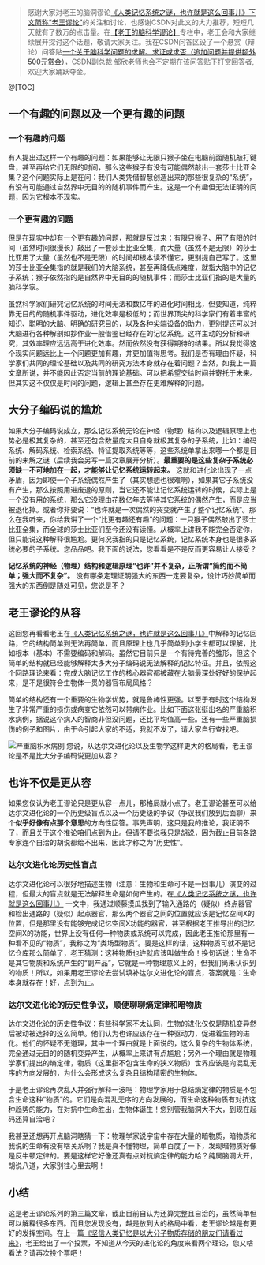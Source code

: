 ﻿> 感谢大家对老王的脑洞谬论[《人类记忆系统之谜，也许就是这么回事儿》下文简称“老王谬论”](https://blog.csdn.net/ttm2d/article/details/122109466)的关注和讨论，也感谢CSDN对此文的大力推荐，短短几天就有了数万的点击量。在[【老王的脑科学谬论】](https://blog.csdn.net/ttm2d/category_11623841.html)专栏中，老王会和大家继续展开探讨这个话题，敬请大家关注。我在CSDN问答区设了一个悬赏（辩论）问答贴[一个关于脑科学问题的求解、求证或求否（追加问题并提供额外500元赏金）](https://ask.csdn.net/questions/7639152)，CSDN副总裁 邹欣老师也会不定期在该问答贴下打赏回答者,欢迎大家踊跃夺金。



@[TOC]

## 一个有趣的问题以及一个更有趣的问题

### 一个有趣的问题

有人提出过这样一个有趣的问题：如果能够让无限只猴子坐在电脑前面随机敲打键盘，甚至再给它们无限的时间，那么这些猴子有没有可能偶然敲出一套莎士比亚全集？这个问题实际上是在问：我们人类凭借智慧创造出来的那些很复杂的“系统”，有没有可能通过自然界中无目的的随机事件而产生。这是一个有趣但无法证明的问题，因为它根本不现实。

### 一个更有趣的问题

但是在现实中却有一个更有趣的问题，那就是反过来：有限只猴子、用了有限的时间（虽然时间很漫长）敲出了一套莎士比亚全集，而大量（虽然不是无限）的莎士比亚用了大量（虽然也不是无限）的时间却根本读不懂它，更别提自己写了。这里的莎士比亚全集指的就是我们的大脑系统，甚至再降低点难度，就指大脑中的记忆子系统；猴子依然指的是自然界中无目的的随机事件；而莎士比亚们指的是大量的脑科学家。

虽然科学家们研究记忆系统的时间无法和数亿年的进化时间相比，但要知道，纯粹靠无目的的随机事件驱动，进化效率是极低的；而世界顶尖的科学家们有着丰富的知识、聪明的大脑、明确的研究目的，以及各种尖端设备的助力，更别提还可以对大脑进行各种解剖如抄作业一般借鉴已经存在的记忆系统。这样主动的分析和研究，其效率理应远远高于进化效率。然而依然没有获得期待的结果。所以我觉得这个现实问题远比上一个问题更加有趣，并更加值得思考。我们是否有理由怀疑，科学家们共同的理论基础以及共同的研究方法本身就存在着问题？当然，如我上一篇文章所说，并不能因此否定当前的理论基础。可以把希望交给时间并寄托于未来。但其实这不仅仅是时间的问题，逻辑上甚至存在更难解释的问题。


## 大分子编码说的尴尬

如果大分子编码说成立，那么记忆系统无论在神经（物理）结构以及逻辑原理上也势必是极其复杂的，甚至还包含数量庞大且自身就极其复杂的子系统，比如：编码系统、解码系统、检索系统、特征提取系统等等，这些系统单拿出来哪一个都是目前的未解之谜（后续我会另写一篇文章展开分析）。**最重要的是这些复杂子系统必须缺一不可地加在一起，才能够让记忆系统运转起来。** 这就和进化论出现了一点矛盾，因为即使一个子系统偶然产生了（其实想想也很难啊），如果其它子系统没有产生，那么按照用进废退的原则，当它还不能让记忆系统运转的时候，实际上是一个没有用的系统，那么它没理由花数亿年去等待其它系统的偶然产生，而是应当被退化掉。或者你非要说：“也许就是一次偶然的突变就产生了整个记忆系统”。那么在我听来，你给我讲了一个“比更有趣还有趣”的问题：一只猴子偶然敲出了莎士比亚全集，而全球的莎士比亚们至今还没有读懂。从概率上讲我不能完全否定你，但只能说这种解释很尴尬。更何况我指的只是记忆系统，记忆系统本身也是很多系统必要的子系统。您品品吧。我下面的说法，您看看是不是反而更容易让人接受？


**记忆系统的神经（物理）结构和逻辑原理“也许”并不复杂，正所谓“简约而不简单；强大而不复杂”。** 没有哪条定理证明强大的东西一定要复杂，设计巧妙简单而强大的东西倒是随处可见，您说是不？


## 老王谬论的从容

这回您再看看老王在[《人类记忆系统之谜，也许就是这么回事儿》](https://blog.csdn.net/ttm2d/article/details/122109466)中解释的记忆回路，它的结构简单到无法再简单，而且原理上也几乎简单到小学生都可以理解，比如根本（基本）不需要编码和解码。虽然它目前只是一个有待完善的雏形，但这个简单的结构就已经能够解释太多大分子编码说无法解释的记忆特征。并且，依照这个回路理论来看：完成大脑记忆工作的核心器官都被藏在大脑最深处好好的保护起来，是不是很符合生物体一贯的器官布局风格？


简单的结构还有一个重要的生物学优势，就是鲁棒性更强。以至于有时这个结构发生了非常严重的损伤或病变它依然可以带病作业。比如下面这张挺出名的严重脑积水病例，据说这个病人的智商非但没问题，还比平均值高一些。还有一些严重脑损伤的例子和图片，由于会引起大家的不适，我就不发了，请大家自行查找吧。

![严重脑积水病例](https://img-blog.csdnimg.cn/b9839d82da2c47aca305fa285c4c6e3a.png#pic_center)
您说，从达尔文进化论以及生物学这样更大的格局看，老王谬论是不是比大分子编码说更加从容？


## 也许不仅是更从容

如果您仅认为老王谬论只是更从容一点儿，那格局就小点了。老王谬论甚至可以给达尔文进化论的一个历史级盲点以及一个历史级的争议（争议我们放到后面聊）来个**似乎好像有点那个意思**的方向性回答。事先声明，这只是我的推论，我证明不了，而且关于这个推论咱们点到为止。但请不要说我只是胡说，因为截止目前各路专家连个自洽的胡说都给不出来，因此才称之为“历史性”。

### 达尔文进化论历史性盲点

达尔文进化论可以很好地描述生物（注意：生物和生命可不是一回事儿）演变的过程，但最大的盲点就是无法解释生命是如何产生的。在[《人类记忆系统之谜，也许就是这么回事儿》](https://blog.csdn.net/ttm2d/article/details/122109466) 一文中，我通过顺藤摸瓜找到了输入通路的（疑似）终点器官和检出通路的（疑似）起点器官，那么两个器官之间的位置就应该是记忆空间X的位置，但是那里没有能够完成记忆空间X功能的器官，甚至根据老王推导出的记忆空间X的功能，世界上没有任何一种物质或系统可以完成，因此老王推论那里有一种看不见的“物质”，我称之为“类场型物质”。要是这样的话，这种物质可就不是记忆仓库那么简单了，老王猜测：这种物质也许就应该叫做生命！换句话说：生命不是其它物质和系统产生的“副产品”，它就是一种物理意义上的，但我们尚未认识到的物质！所以，如果用老王谬论去尝试填补达尔文进化论的盲点，答案就是：生命本身就存在！好，点到为止。





### 达尔文进化论的历史性争议，顺便聊聊熵定律和暗物质

达尔文进化论的历史性争议：有些科学家不太认同，生物的进化仅仅是随机变异然后被动被选择的这么简单。他们认为也许应该存在一种驱动力，促进着生物的进化。他们的怀疑不无道理，其中一个理由就是上面说的，这么复杂的生物体系统，完全通过无目的的随机变异产生，从概率上来讲有点尴尬；另外一个理由就是物理学家们提出的熵定律，物质（这里指不包含生命的狭义物质）世界应该是向混乱无序的方向发展的，为什么会形成这么复杂且结构精密的生物体。


于是老王谬论再次乱入并强行解释一波吧：物理学家用于总结熵定律的物质是不包含生命这种“物质”的。它们是向混乱无序的方向发展的，而生命这种物质有对抗这种趋势的能力，在对抗中生命胜出，生物体诞生！您别管我脑洞大不大，到现在起码还算自洽吧？


我甚至还想再开点脑洞瞎猜一下：物理学家说宇宙中存在大量的暗物质，暗物质和我说的生命有没有啥关系啊？我是真不懂物理，简单百度了一下，发现暗物质好像是反牛顿定律的。要是这样它好像还真有点对抗熵定律的能力哈？纯属脑洞大开，胡说八道，大家别往心里去啊！




## 小结
这是老王谬论系列的第三篇文章，截止目前自认为还算完整且自洽的，虽然简单但可以解释很多东西。而且您发现没有，越是放到大的格局中看，老王谬论越是有更好的发挥空间。在上一篇[《坚信人类记忆是以大分子物质存储的朋友们请看过来》](https://blog.csdn.net/ttm2d/article/details/122840958)，老王给出了一个投票，不知道从今天的进化论的角度来看两个理论，您又啥看法？请再次投个票吧！








